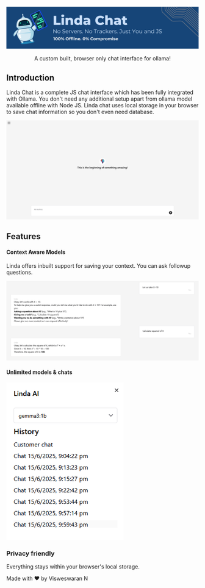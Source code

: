 ![](docs/header.png)
<center>A custom built, browser only chat interface for ollama!</center>

## Introduction
Linda Chat is a complete JS chat interface which has been fully integrated with Ollama. You don't need any additional setup apart from ollama model available offline with Node JS. Linda chat uses local storage in your browser to save chat information so you don't even need database.

![](docs/banner.png)

## Features

#### Context Aware Models
Linda offers inbuilt support for saving your context. You can ask followup questions.

![](docs/context.png)

#### Unlimited models & chats
![](docs/switch.PNG)

### Privacy friendly
Everything stays within your browser's local storage.

Made with ❤️ by Visweswaran N

